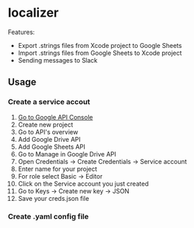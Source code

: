 # localizer

Features:

- Export .strings files from Xcode project to Google Sheets
- Import .strings files from Google Sheets to Xcode project
- Sending messages to Slack

## Usage

### Create a service accout

1. [Go to Google API Console](https://console.cloud.google.com/apis/dashboard)
2. Create new project
3. Go to API's overview
4. Add Google Drive API
5. Add Google Sheets API
6. Go to Manage in Google Drive API
7. Open Credentials -> Create Credentials -> Service account
8. Enter name for your project
9. For role select Basic -> Editor
10. Click on the Service account you just created
11. Go to Keys -> Create new key -> JSON
12. Save your creds.json file

### Create .yaml config file
